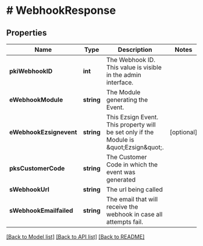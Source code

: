 # # WebhookResponse

## Properties

Name | Type | Description | Notes
------------ | ------------- | ------------- | -------------
**pkiWebhookID** | **int** | The Webhook ID. This value is visible in the admin interface. | 
**eWebhookModule** | **string** | The Module generating the Event. | 
**eWebhookEzsignevent** | **string** | This Ezsign Event. This property will be set only if the Module is \&quot;Ezsign\&quot;. | [optional] 
**pksCustomerCode** | **string** | The Customer Code in which the event was generated | 
**sWebhookUrl** | **string** | The url being called | 
**sWebhookEmailfailed** | **string** | The email that will receive the webhook in case all attempts fail. | 

[[Back to Model list]](../../README.md#documentation-for-models) [[Back to API list]](../../README.md#documentation-for-api-endpoints) [[Back to README]](../../README.md)


